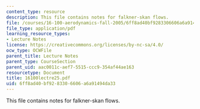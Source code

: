 ```yaml
---
content_type: resource
description: This file contains notes for falkner-skan flows.
file: /courses/16-100-aerodynamics-fall-2005/6ff8ad40bf9283306606a6a91494da33_16100lectre25.pdf
file_type: application/pdf
learning_resource_types:
- Lecture Notes
license: https://creativecommons.org/licenses/by-nc-sa/4.0/
ocw_type: OCWFile
parent_title: Lecture Notes
parent_type: CourseSection
parent_uid: aac0011c-aef7-5515-ccc9-354af44ae163
resourcetype: Document
title: 16100lectre25.pdf
uid: 6ff8ad40-bf92-8330-6606-a6a91494da33
---
```

This file contains notes for falkner-skan flows.